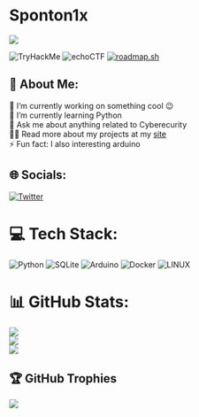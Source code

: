 # Sponton1x

[![](https://visitcount.itsvg.in/api?id=Sponton1x&icon=0&color=0)](https://visitcount.itsvg.in)

<div id='img'>
  <img src="https://tryhackme-badges.s3.amazonaws.com/Sponton.png" alt="TryHackMe">
  <img src="https://echoctf.red/profile/7055392/badge" alt="echoCTF">
  <a href="https://roadmap.sh"><img src="https://api.roadmap.sh/v1-badge/wide/6446e2f0e2725773749675ad?variant=dark" alt="roadmap.sh"/></a>
</div>


## 💫 About Me:
🔭  I’m currently working on something cool 😉<br>🌱  I’m currently learning Python<br>💬  Ask me about anything related to Cyberecurity<br>👨‍💻  Read more about my projects at my [site](xyz.sponton1x.repl.co)<br>⚡  Fun fact: I also interesting arduino


## 🌐 Socials:
[![Twitter](https://img.shields.io/badge/Twitter-%231DA1F2.svg?logo=Twitter&logoColor=white)](https://twitter.com/Sponton_MS) 

# 💻 Tech Stack:
![Python](https://img.shields.io/badge/python-3670A0?style=for-the-badge&logo=python&logoColor=ffdd54) ![SQLite](https://img.shields.io/badge/sqlite-%2307405e.svg?style=for-the-badge&logo=sqlite&logoColor=white) ![Arduino](https://img.shields.io/badge/-Arduino-00979D?style=for-the-badge&logo=Arduino&logoColor=white) ![Docker](https://img.shields.io/badge/docker-%230db7ed.svg?style=for-the-badge&logo=docker&logoColor=white) ![LINUX](https://img.shields.io/badge/Linux-FCC624?style=for-the-badge&logo=linux&logoColor=black)
# 📊 GitHub Stats:
![](https://github-readme-stats.vercel.app/api?username=Sponton1x&theme=dark&hide_border=false&include_all_commits=true&count_private=false)<br/>
![](https://github-readme-streak-stats.herokuapp.com/?user=Sponton1x&theme=dark&hide_border=false)<br/>
![](https://github-readme-stats.vercel.app/api/top-langs/?username=Sponton1x&theme=dark&hide_border=false&include_all_commits=true&count_private=false&layout=compact)

## 🏆 GitHub Trophies
![](https://github-profile-trophy.vercel.app/?username=Sponton1x&theme=radical&no-frame=false&no-bg=true&margin-w=4)



<!-- Proudly created with GPRM ( https://gprm.itsvg.in ) -->
